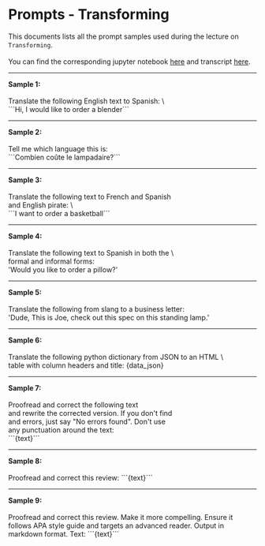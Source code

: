 # Prompts - Transforming

This documents lists all the prompt samples used during the lecture on   
`Transforming`.   
<br>
You can find the corresponding jupyter notebook [here](../notebooks/5%20-%20Transforming.ipynb) and 
transcript [here](../transcripts/5%20-%20Transforming.txt).

--- 

**Sample 1:**
<br>  
Translate the following English text to Spanish: \  
&#96;&#96;&#96;Hi, I would like to order a blender&#96;&#96;&#96;  

---

**Sample 2:**
<br>  
Tell me which language this is:  
&#96;&#96;&#96;Combien coûte le lampadaire?&#96;&#96;&#96;  

---

**Sample 3:**
<br>  
Translate the following  text to French and Spanish  
and English pirate: \  
&#96;&#96;&#96;I want to order a basketball&#96;&#96;&#96;  

---

**Sample 4:**
<br>  
Translate the following text to Spanish in both the \  
formal and informal forms:  
'Would you like to order a pillow?'  

---

**Sample 5:**
<br>  
Translate the following from slang to a business letter:  
'Dude, This is Joe, check out this spec on this standing lamp.'  

---

**Sample 6:**
<br>  
Translate the following python dictionary from JSON to an HTML \  
table with column headers and title: {data_json}  

---

**Sample 7:**
<br>  
Proofread and correct the following text  
and rewrite the corrected version. If you don't find  
and errors, just say "No errors found". Don't use  
any punctuation around the text:  
&#96;&#96;&#96;{text}&#96;&#96;&#96;

---

**Sample 8:**
<br>  
Proofread and correct this review: &#96;&#96;&#96;{text}&#96;&#96;&#96;

---

**Sample 9:**
<br>  
Proofread and correct this review. Make it more compelling.
Ensure it follows APA style guide and targets an advanced reader.
Output in markdown format.
Text: &#96;&#96;&#96;{text}&#96;&#96;&#96;
